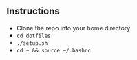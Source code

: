 ## Instructions

* Clone the repo into your home directory
* `cd dotfiles`
* `./setup.sh`
* `cd ~ && source ~/.bashrc`

